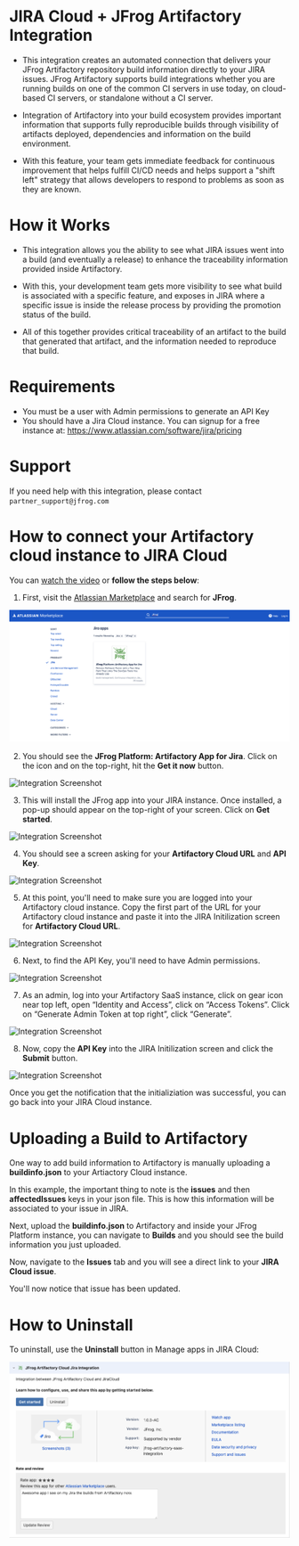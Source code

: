 # JIRA Cloud + JFrog Artifactory Integration

* This integration creates an automated connection that delivers your JFrog Artifactory repository build information directly to your JIRA issues. JFrog Artifactory supports build integrations whether you are running builds on one of the common CI servers in use today, on cloud-based CI servers, or standalone without a CI server.

* Integration of Artifactory into your build ecosystem provides important information that supports fully reproducible builds through visibility of artifacts deployed, dependencies and information on the build environment. 

* With this feature, your team gets immediate feedback for continuous improvement that helps fulfill CI/CD needs and helps support a "shift left" strategy that allows developers to respond to problems as soon as they are known.

# How it Works

* This integration allows you the ability to see what JIRA issues went into a build (and eventually a release) to enhance the traceability information provided inside Artifactory.  

* With this, your development team gets more visibility to see what build is associated with a specific feature, and exposes in JIRA where a specific issue is inside the release process by providing the promotion status of the build.

* All of this together provides critical traceability of an artifact to the build that generated that artifact, and the information needed to reproduce that build.

# Requirements

* You must be a user with Admin permissions to generate an API Key
* You should have a Jira Cloud instance. You can signup for a free instance at: https://www.atlassian.com/software/jira/pricing

# Support
If you need help with this integration, please contact `partner_support@jfrog.com`

# How to connect your Artifactory cloud instance to JIRA Cloud

You can [watch the video](https://drive.google.com/file/d/1l_oBI5m66uPvv2woZtAZpS2l9CRhLXAQ/view) or **follow the steps below**:

1. First, visit the [Atlassian Marketplace](https://marketplace.atlassian.com/search?query=JFrog) and search for **JFrog**.

![Atlassian Marketplace Search](https://github.com/Dattax/partner-integrations/blob/main/img/img1.png?raw=true)

2. You should see the **JFrog Platform: Artifactory App for Jira**. Click on the icon and on the top-right, hit the **Get it now** button.

![Integration Screenshot](https://github.com/Dattax/partner-integrations/blob/main/jira/images/image.png?raw=true)

3. This will install the JFrog app into your JIRA instance. Once installed, a pop-up should appear on the top-right of your screen. Click on **Get started**.

![Integration Screenshot](https://github.com/Dattax/partner-integrations/blob/main/jira/images/image.png?raw=true)

4. You should see a screen asking for your **Artifactory Cloud URL** and **API Key**. 

![Integration Screenshot](https://github.com/Dattax/partner-integrations/blob/main/jira/images/image.png?raw=true)

5. At this point, you'll need to make sure you are logged into your Artifactory cloud instance. Copy the first part of the URL for your Artifactory cloud instance and paste it into the JIRA Initilization screen for **Artifactory Cloud URL**.

![Integration Screenshot](https://github.com/Dattax/partner-integrations/blob/main/jira/images/image.png?raw=true)

6. Next, to find the API Key, you'll need to have Admin permissions.

![Integration Screenshot](https://github.com/Dattax/partner-integrations/blob/main/jira/images/image.png?raw=true)

7. As an admin, log into your Artifactory SaaS instance, click on gear icon near top left, open “Identity and Access”, click on “Access Tokens”. Click on “Generate Admin Token at top right”, click “Generate”.

![Integration Screenshot](https://github.com/Dattax/partner-integrations/blob/main/jira/images/image.png?raw=true)

8. Now, copy the **API Key** into the JIRA Initilization screen and click the **Submit** button. 

![Integration Screenshot](https://github.com/Dattax/partner-integrations/blob/main/jira/images/image.png?raw=true)

Once you get the notification that the initializiation was successful, you can go back into your JIRA Cloud instance.

# Uploading a Build to Artifactory

One way to add build information to Artifactory is manually uploading a **buildinfo.json** to your Artiactory Cloud instance. 

In this example, the important thing to note is the  **issues** and then **affectedIssues** keys in your json file. This is how this information will be associated to your issue in JIRA.

Next, upload the **buildinfo.json** to Artifactory and inside your JFrog Platform instance, you can navigate to **Builds** and you should see the build information you just uploaded. 

Now, navigate to the **Issues** tab and you will see a direct link to your **JIRA Cloud issue**. 

You'll now notice that issue has been updated.

# How to Uninstall

To uninstall, use the **Uninstall** button in Manage apps in JIRA Cloud:

![Uninstall app](https://github.com/Dattax/partner-integrations/blob/main/img/jira_image.png?raw=true)




